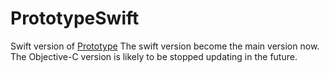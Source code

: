 # PrototypeSwift

Swift version of [Prototype](https://github.com/GeekRRK/Prototype)
The swift version become the main version now. The Objective-C version is likely to be stopped updating in the future.

